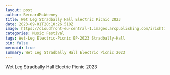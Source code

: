 ```yaml
---
layout: post
author: BernardMcWeeney
title: Wet Leg Stradbally Hall Electric Picnic 2023
date: 2023-09-01T20:10:26.510Z
image: https://cloudfront-eu-central-1.images.arcpublishing.com/irishtimes/P3GJEUROMZDMZIURCY6KJWSEXQ.JPG
categories: Music Festival
tags: Wet-Leg Electric-Picnic EP-2023 Stradbally-Hall
pin: false
mermaid: true
summary: Wet Leg Stradbally Hall Electric Picnic 2023
---
```

Wet Leg Stradbally Hall Electric Picnic 2023